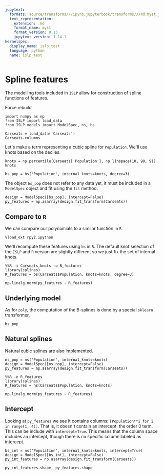 ```yaml
---
jupytext:
  formats: source/transforms///ipynb,jupyterbook/transforms///md:myst,jupyterbook/transforms///ipynb
  text_representation:
    extension: .md
    format_name: myst
    format_version: 0.13
    jupytext_version: 1.14.1
kernelspec:
  display_name: islp_test
  language: python
  name: islp_test
---
```


# Spline features

The modelling tools included in `ISLP` allow for
construction of spline functions of features.

Force rebuild

```{code-cell} ipython3
import numpy as np
from ISLP import load_data
from ISLP.models import ModelSpec, ns, bs
```

```{code-cell} ipython3
Carseats = load_data('Carseats')
Carseats.columns
```

Let's make a term representing a cubic spline for `Population`. We'll use knots based on the 
deciles.

```{code-cell} ipython3
knots = np.percentile(Carseats['Population'], np.linspace(10, 90, 9))
knots
```

```{code-cell} ipython3
bs_pop = bs('Population', internal_knots=knots, degree=3)
```

The object `bs_pop` does not refer to any data yet, it must be included in a `ModelSpec` object
and fit using the `fit` method.

```{code-cell} ipython3
design = ModelSpec([bs_pop], intercept=False)
py_features = np.asarray(design.fit_transform(Carseats))
```

## Compare to `R`

We can compare our polynomials to a similar function in `R`

```{code-cell} ipython3
%load_ext rpy2.ipython
```

We'll recompute these features using `bs` in `R`. The default knot selection of the
`ISLP` and `R` version are slightly different so we just fix the set of internal knots.

```{code-cell} ipython3
%%R -i Carseats,knots -o R_features
library(splines)
R_features = bs(Carseats$Population, knots=knots, degree=3)
```

```{code-cell} ipython3
np.linalg.norm(py_features - R_features)
```

## Underlying model

As for `poly`, the computation of the B-splines is done by a special `sklearn` transformer.

```{code-cell} ipython3
bs_pop
```

## Natural splines 

Natural cubic splines are also implemented.

```{code-cell} ipython3
ns_pop = ns('Population', internal_knots=knots)
design = ModelSpec([ns_pop], intercept=False)
py_features = np.asarray(design.fit_transform(Carseats))
```

```{code-cell} ipython3
%%R -o R_features
library(splines)
R_features = ns(Carseats$Population, knots=knots)
```

```{code-cell} ipython3
np.linalg.norm(py_features - R_features)
```

## Intercept

Looking at `py_features` we see it contains columns: `[Population**i for i in range(1, 4)]`. That is, 
it doesn't contain an intercept, the order 0 term. This can be include with `intercept=True`. This means that the
column space includes an intercept, though there is no specific column labeled as intercept.

```{code-cell} ipython3
bs_int = ns('Population', internal_knots=knots, intercept=True)
design = ModelSpec([bs_int], intercept=False)
py_int_features = np.asarray(design.fit_transform(Carseats))
```

```{code-cell} ipython3
py_int_features.shape, py_features.shape
```

